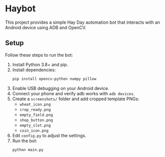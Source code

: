 # Haybot

This project provides a simple Hay Day automation bot that interacts with an Android device using ADB and OpenCV.

## Setup
Follow these steps to run the bot:
1. Install Python 3.8+ and pip.
2. Install dependencies:
   ```bash
   pip install opencv-python numpy pillow
   ```
3. Enable USB debugging on your Android device.
4. Connect your phone and verify adb works with `adb devices`.
5. Create a `screenshots/` folder and add cropped template PNGs:
   - `wheat_icon.png`
   - `crop_ready.png`
   - `empty_field.png`
   - `shop_button.png`
   - `empty_slot.png`
   - `coin_icon.png`
6. Edit `config.py` to adjust the settings.
7. Run the bot:
   ```bash
   python main.py
   ```
